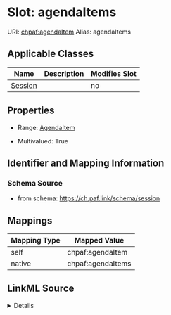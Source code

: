 

# Slot: agendaItems 



URI: [chpaf:agendaItem](https://ch.paf.link/agendaItem)
Alias: agendaItems

<!-- no inheritance hierarchy -->





## Applicable Classes

| Name | Description | Modifies Slot |
| --- | --- | --- |
| [Session](Session.md) |  |  no  |







## Properties

* Range: [AgendaItem](AgendaItem.md)

* Multivalued: True





## Identifier and Mapping Information







### Schema Source


* from schema: https://ch.paf.link/schema/session




## Mappings

| Mapping Type | Mapped Value |
| ---  | ---  |
| self | chpaf:agendaItem |
| native | chpaf:agendaItems |




## LinkML Source

<details>
```yaml
name: agendaItems
from_schema: https://ch.paf.link/schema/session
rank: 1000
slot_uri: chpaf:agendaItem
alias: agendaItems
domain_of:
- Session
range: AgendaItem
multivalued: true
inlined: true
inlined_as_list: true

```
</details>